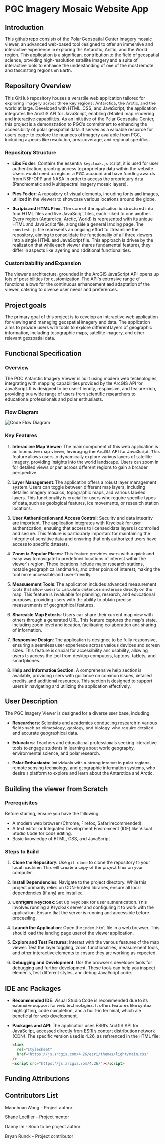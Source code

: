 # PGC Imagery Mosaic Website App
## Introduction

This github repo consists of the Polar Geospatial Center imagery mosaic viewer, an advanced web-based tool designed to offer an immersive and interactive experience in exploring the Antarctic, Arctic, and the World region. This application is a significant contribution to the field of geospatial science, providing high-resolution satellite imagery and a suite of interactive tools to enhance the understanding of one of the most remote and fascinating regions on Earth.

## Repository Overview

This GitHub repository houses a versatile web application tailored for exploring imagery across three key regions: Antarctica, the Arctic, and the world at large. Developed with HTML, CSS, and JavaScript, the application integrates the ArcGIS API for JavaScript, enabling detailed map rendering and interactive capabilities. As an initiative of the Polar Geospatial Center, this project is a demonstration to PGC's commitment to enhancing the accessibility of polar geospatial data. It serves as a valuable resource for users eager to explore the nuances of imagery available from PGC, including aspects like resolution, area coverage, and regional specifics.

### Repository Structure

- **Libs Folder**: Contains the essential `keycloak.js` script, it is used for user authentication, granting access to proprietary data within the website. Users would need to register a PGC account and have funding awards from NSF-OPP and NASA in order to access the proprietary data (Panchromatic and Multispectral imagery mosaic layers).

- **Pics Folder**: A repository of visual elements, including fonts and images, utilized in the viewers to showcase various locations around the globe.

- **Scripts and HTML Files**: The core of the application is structured into four HTML files and five JavaScript files, each linked to one another. Every region (Antarctica, Arctic, World) is represented with its unique HTML and JavaScript file, alongside a general landing page. The `constest.js` file represents an ongoing effort to streamline the repository, aiming to consolidate the functionality of all three viewers into a single HTML and JavaScript file. This approach is driven by the realization that while each viewer shares fundamental features, they differ in aspects like layering and additional functionalities.

### Customizability and Expansion

The viewer's architecture, grounded in the ArcGIS JavaScript API, opens up lots of possibilities for customization. The API's extensive range of functions allows for the continuous enhancement and adaptation of the viewer, catering to diverse user needs and preferences.


## Project goals
The primary goal of this project is to develop an interactive web application for viewing and managing geospatial imagery and data. The application aims to provide users with tools to explore different layers of geographic information, including topographic maps, satellite imagery, and other relevant geospatial data.

## Functional Specification

### Overview

The PGC Antarctic Imagery Viewer is built using modern web technologies, integrating with mapping capabilities provided by the ArcGIS API for JavaScript. It is designed to be user-friendly, responsive, and feature-rich, providing to a wide range of users from scientific researchers to educational professionals and polar enthusiasts.

### Flow Diagram
![Code Flow Diagram](/pgc_viewer_flow_diagram.png)


### Key Features

1. **Interactive Map Viewer**: The main component of this web application is an interactive map viewer, leveraging the ArcGIS API for JavaScript. This feature allows users to dynamically explore various layers of satellite imagery, providing insights into the world landscape. Users can zoom in for detailed views or pan across different regions to gain a broader perspective.

2. **Layer Management**: The application offers a robust layer management system. Users can toggle between different map layers, including detailed imagery mosaics, topographic maps, and various labeled layers. This functionality is crucial for users who require specific types of data, such as geological features, ice movements, or research station locations.

3. **User Authentication and Access Control**: Security and data integrity are important. The application integrates with Keycloak for user authentication, ensuring that access to licensed data layers is controlled and secure. This feature is particularly important for maintaining the integrity of sensitive data and ensuring that only authorized users have access to specific datasets.

4. **Zoom to Popular Places**: This feature provides users with a quick and easy way to navigate to predefined locations of interest within the viewer's region. These locations include major research stations, notable geographical landmarks, and other points of interest, making the tool more accessible and user-friendly.

5. **Measurement Tools**: The application includes advanced measurement tools that allow users to calculate distances and areas directly on the map. This feature is invaluable for planning, research, and educational purposes, providing users with the ability to obtain precise measurements of geographical features.

6. **Shareable Map Extents**: Users can share their current map view with others through a generated URL. This feature captures the map's state, including zoom level and location, facilitating collaboration and sharing of information.

7. **Responsive Design**: The application is designed to be fully responsive, ensuring a seamless user experience across various devices and screen sizes. This feature is crucial for accessibility and usability, allowing users to access the tool from desktop computers, laptops, tablets, and smartphones.

8. **Help and Information Section**: A comprehensive help section is available, providing users with guidance on common issues, detailed credits, and additional resources. This section is designed to support users in navigating and utilizing the application effectively.

## User Description

The PGC Imagery Viewer is designed for a diverse user base, including:

- **Researchers**: Scientists and academics conducting research in various fields such as climatology, geology, and biology, who require detailed and accurate geographical data.

- **Educators**: Teachers and educational professionals seeking interactive tools to engage students in learning about world geography, environmental science, and polar research.

- **Polar Enthusiasts**: Individuals with a strong interest in polar regions, remote sensing technology, and geographic information systems, who desire a platform to explore and learn about the Antarctica and Arctic.

## Building the viewer from Scratch

### Prerequisites

Before starting, ensure you have the following:

- A modern web browser (Chrome, Firefox, Safari recommended).
- A text editor or Integrated Development Environment (IDE) like Visual Studio Code for code editing.
- Basic knowledge of HTML, CSS, and JavaScript.

### Steps to Build

1. **Clone the Repository**: Use `git clone` to clone the repository to your local machine. This will create a copy of the project files on your computer.

2. **Install Dependencies**: Navigate to the project directory. While this project primarily relies on CDN-hosted libraries, ensure all local dependencies (if any) are installed.

3. **Configure Keycloak**: Set up Keycloak for user authentication. This involves running a Keycloak server and configuring it to work with the application. Ensure that the server is running and accessible before proceeding.

4. **Launch the Application**: Open the `index.html` file in a web browser. This should load the landing page user of the viewer application.

5. **Explore and Test Features**: Interact with the various features of the map viewer. Test the layer toggling, zoom functionalities, measurement tools, and other interactive elements to ensure they are working as expected.

6. **Debugging and Development**: Use the browser's developer tools for debugging and further development. These tools can help you inspect elements, test different styles, and debug JavaScript code.

## IDE and Packages

- **Recommended IDE**: Visual Studio Code is recommended due to its extensive support for web technologies. It offers features like syntax highlighting, code completion, and a built-in terminal, which are beneficial for web development.

- **Packages and API**: The application uses ESRI’s ArcGIS API for JavaScript, accessed directly from ESRI’s content distribution network (CDN). The specific version used is 4.26, as referenced in the HTML file:

  ```html
  <link
    rel="stylesheet"
    href="https://js.arcgis.com/4.26/esri/themes/light/main.css"
  />
  <script src="https://js.arcgis.com/4.26/"></script>

## Funding Attributions


## Contributors List
Maochuan Wang - Project author 

Shane Loeffler - Project mentor 

Danny Im - Soon to be project author 

Bryan Runck - Project contributor 

